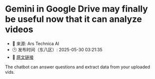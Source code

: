 # Gemini in Google Drive may finally be useful now that it can analyze videos
- 📅 来源: Ars Technica AI
- 🕒 发布时间（东八区）: 2025-05-30 03:21:35
- 🔗 [原文链接](https://arstechnica.com/google/2025/05/gemini-in-google-drive-may-finally-be-useful-now-that-it-can-analyze-videos/)

The chatbot can answer questions and extract data from your uploaded vids.